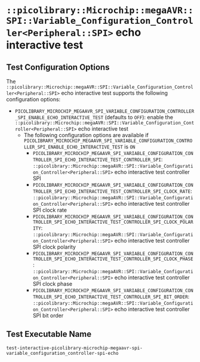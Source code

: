 # `::picolibrary::Microchip::megaAVR::SPI::Variable_Configuration_Controller<Peripheral::SPI>` echo interactive test

## Test Configuration Options
The
`::picolibrary::Microchip::megaAVR::SPI::Variable_Configuration_Controller<Peripheral::SPI>`
echo interactive test supports the following configuration options:
- `PICOLIBRARY_MICROCHIP_MEGAAVR_SPI_VARIABLE_CONFIGURATION_CONTROLLER_SPI_ENABLE_ECHO_INTERACTIVE_TEST`
  (defaults to `OFF`): enable the
  `::picolibrary::Microchip::megaAVR::SPI::Variable_Configuration_Controller<Peripheral::SPI>`
  echo interactive test
    - The following configuration options are available if
      `PICOLIBRARY_MICROCHIP_MEGAAVR_SPI_VARIABLE_CONFIGURATION_CONTROLLER_SPI_ENABLE_ECHO_INTERACTIVE_TEST`
      is `ON`
        - `PICOLIBRARY_MICROCHIP_MEGAAVR_SPI_VARIABLE_CONFIGURATION_CONTROLLER_SPI_ECHO_INTERACTIVE_TEST_CONTROLLER_SPI`:
          `::picolibrary::Microchip::megaAVR::SPI::Variable_Configuration_Controller<Peripheral::SPI>`
          echo interactive test controller SPI
        - `PICOLIBRARY_MICROCHIP_MEGAAVR_SPI_VARIABLE_CONFIGURATION_CONTROLLER_SPI_ECHO_INTERACTIVE_TEST_CONTROLLER_SPI_CLOCK_RATE`:
          `::picolibrary::Microchip::megaAVR::SPI::Variable_Configuration_Controller<Peripheral::SPI>`
          echo interactive test controller SPI clock rate
        - `PICOLIBRARY_MICROCHIP_MEGAAVR_SPI_VARIABLE_CONFIGURATION_CONTROLLER_SPI_ECHO_INTERACTIVE_TEST_CONTROLLER_SPI_CLOCK_POLARITY`:
          `::picolibrary::Microchip::megaAVR::SPI::Variable_Configuration_Controller<Peripheral::SPI>`
          echo interactive test controller SPI clock polarity
        - `PICOLIBRARY_MICROCHIP_MEGAAVR_SPI_VARIABLE_CONFIGURATION_CONTROLLER_SPI_ECHO_INTERACTIVE_TEST_CONTROLLER_SPI_CLOCK_PHASE`:
          `::picolibrary::Microchip::megaAVR::SPI::Variable_Configuration_Controller<Peripheral::SPI>`
          echo interactive test controller SPI clock phase
        - `PICOLIBRARY_MICROCHIP_MEGAAVR_SPI_VARIABLE_CONFIGURATION_CONTROLLER_SPI_ECHO_INTERACTIVE_TEST_CONTROLLER_SPI_BIT_ORDER`:
          `::picolibrary::Microchip::megaAVR::SPI::Variable_Configuration_Controller<Peripheral::SPI>`
          echo interactive test controller SPI bit order

## Test Executable Name
`test-interactive-picolibrary-microchip-megaavr-spi-variable_configuration_controller-spi-echo`
